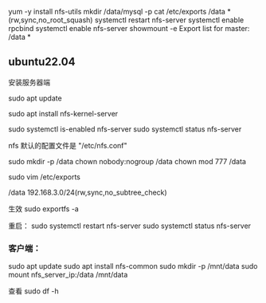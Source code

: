 yum -y install nfs-utils
mkdir /data/mysql -p
cat /etc/exports
/data *(rw,sync,no_root_squash)
systemctl restart nfs-server
systemctl enable rpcbind
systemctl enable nfs-server
showmount -e
Export list for master:
/data *



## ubuntu22.04

安装服务器端

sudo apt update

sudo apt install nfs-kernel-server

sudo systemctl is-enabled nfs-server
sudo systemctl status nfs-server

nfs 默认的配置文件是
 "/etc/nfs.conf"

sudo mkdir -p /data
chown nobody:nogroup /data
chown mod 777 /data

sudo vim /etc/exports

/data 192.168.3.0/24(rw,sync,no_subtree_check)

生效
sudo exportfs -a

重启：
sudo systemctl restart nfs-server
sudo systemctl status nfs-server


### 客户端：
sudo apt update
sudo apt install nfs-common
sudo mkdir -p /mnt/data
sudo mount nfs_server_ip:/data /mnt/data

查看
sudo df -h
